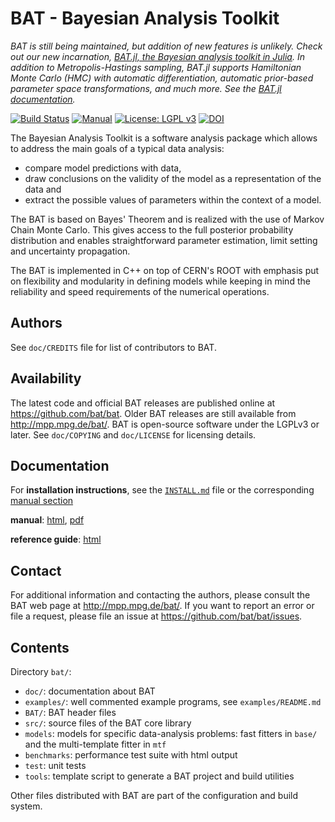 BAT - Bayesian Analysis Toolkit
===============================

*BAT is still being maintained, but addition of new features is unlikely.
Check out our new incarnation,
[BAT.jl, the Bayesian analysis toolkit in Julia](https://github.com/bat/BAT.jl).
In addition to Metropolis-Hastings sampling, BAT.jl supports
Hamiltonian Monte Carlo (HMC) with automatic differentiation, automatic
prior-based parameter space transformations, and much more. See the
[BAT.jl documentation](https://bat.github.io/BAT.jl/stable/).*

[![Build Status](https://travis-ci.org/bat/bat.svg?branch=master)](https://travis-ci.org/bat/bat)
[![Manual](https://img.shields.io/badge/docs-latest-brightgreen.svg)](https://bat.github.io/bat-docs/master/manual/html/index.html)
[![License: LGPL v3](https://img.shields.io/badge/License-LGPL%20v3-blue.svg)](https://www.gnu.org/licenses/lgpl-3.0)
[![DOI](https://zenodo.org/badge/DOI/10.5281/zenodo.1322675.svg)](https://doi.org/10.5281/zenodo.1322675)

The Bayesian Analysis Toolkit is a software analysis package which allows
to address the main goals of a typical data analysis:

 - compare model predictions with data,
 - draw conclusions on the validity of the model as a representation
   of the data and
 - extract the possible values of parameters within the context of
   a model.

The BAT is based on Bayes' Theorem and is realized with the use of Markov
Chain Monte Carlo. This gives access to the full posterior probability
distribution and enables straightforward parameter estimation, limit
setting and uncertainty propagation.

The BAT is implemented in C++ on top of CERN's ROOT with emphasis put
on flexibility and modularity in defining models while keeping in mind
the reliability and speed requirements of the numerical operations.

Authors
--------

See `doc/CREDITS` file for list of contributors to BAT.

Availability
-------------

The latest code and official BAT releases are published online at
https://github.com/bat/bat. Older BAT releases are still available from
http://mpp.mpg.de/bat/. BAT is open-source software under the LGPLv3 or later.
See `doc/COPYING` and `doc/LICENSE` for licensing details.

Documentation
-------------

For **installation instructions**, see the
[`INSTALL.md`](https://github.com/bat/bat/blob/master/INSTALL.md) file or the
corresponding [manual
section](https://bat.github.io/bat-docs/master/manual/html/cha-install.html)

**manual**: [html](https://bat.github.io/bat-docs/master/manual/html/index.html), [pdf](https://bat.github.io/bat-docs/master/manual/BAT-manual.pdf)

**reference guide**: [html](https://bat.github.io/bat-docs/master/ref-guide/html/index.html)

Contact
-------------

For additional information and contacting the authors, please consult the BAT
web page at http://mpp.mpg.de/bat/. If you want to report an error or file a
request, please file an issue at https://github.com/bat/bat/issues.

Contents
---------

Directory `bat/`:

* `doc/`: documentation about BAT
* `examples/`: well commented example programs, see `examples/README.md`
* `BAT/`: BAT header files
* `src/`: source files of the BAT core library
* `models`: models for specific data-analysis problems: fast fitters
  in `base/` and the multi-template fitter in `mtf`
* `benchmarks`: performance test suite with html output
* `test`: unit tests
* `tools`: template script to generate a BAT project and build utilities

Other files distributed with BAT are part of the configuration and
build system.
